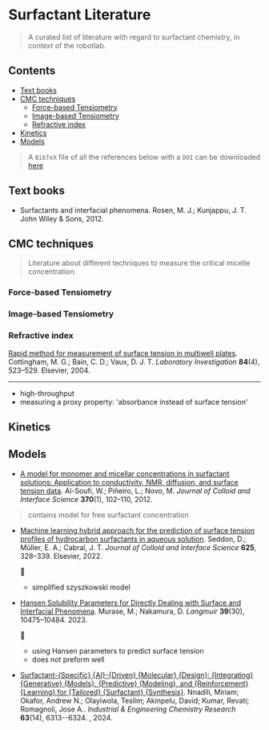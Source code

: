 # Surfactant Literature <!-- omit from toc -->
> A curated list of literature with regard to surfactant chemistry, in context of the robotlab.

## Contents <!-- omit from toc -->
- [Text books](#text-books)
- [CMC techniques](#cmc-techniques)
  - [Force-based Tensiometry](#force-based-tensiometry)
  - [Image-based Tensiometry](#image-based-tensiometry)
  - [Refractive index](#refractive-index)
- [Kinetics](#kinetics)
- [Models](#models)


> A `BibTeX` file of all the references below with a `DOI` can be downloaded [here](references_surfactants.bib)

## Text books
- Surfactants and interfacial phenomena. Rosen, M. J.; Kunjappu, J. T. John Wiley & Sons, 2012.

## CMC techniques
> Literature about different techniques to measure the critical micelle concentration.
### Force-based Tensiometry
### Image-based Tensiometry

### Refractive index
[Rapid method for measurement of surface tension in multiwell plates](https://www.sciencedirect.com/science/article/pii/S0023683722022413). Cottingham, M. G.; Bain, C. D.; Vaux, D. J. T. *Laboratory Investigation* **84**(4), 523–529. Elsevier, 2004.
* * * * * * * * * * *
  - high-throughput  
  - measuring a proxy property: 'absorbance instead of surface tension'


## Kinetics

## Models
- [A model for monomer and micellar concentrations in surfactant solutions: Application to conductivity, NMR, diffusion, and surface tension data](https://www.sciencedirect.com/science/article/pii/S0021979711015268). Al-Soufi, W.; Piñeiro, L.; Novo, M. *Journal of Colloid and Interface Science* **370**(1), 102–110, 2012.  
> contains model for free surfactant concentration

- [Machine learning hybrid approach for the prediction of surface tension profiles of hydrocarbon surfactants in aqueous solution](https://doi.org/10.1016/j.jcis.2022.05.035). Seddon, D.; Müller, E. A.; Cabral, J. T. *Journal of Colloid and Interface Science* **625**, 328–339. Elsevier, 2022.  
  
  :pencil:
    - simplified szyszkowski model
- [Hansen Solubility Parameters for Directly Dealing with Surface and Interfacial Phenomena](https://pubs.acs.org/doi/10.1021/acs.langmuir.3c00913). Murase, M.; Nakamura, D. *Langmuir* **39**(30), 10475–10484. 2023.  
  
  :pencil:
    - using Hansen parameters to predict surface tension
    - does not preform well

- [Surfactant-{Specific} {AI}-{Driven} {Molecular} {Design}: {Integrating} {Generative} {Models}, {Predictive} {Modeling}, and {Reinforcement} {Learning} for {Tailored} {Surfactant} {Synthesis}](https://doi.org/10.1021/acs.iecr.4c00401). Nnadili, Miriam; Okafor, Andrew N.; Olayiwola, Teslim; Akinpelu, David; Kumar, Revati; Romagnoli, Jose A.. *Industrial \& Engineering Chemistry Research* **63**(14), 6313--6324. , 2024.

